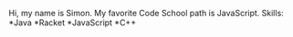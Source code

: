 Hi, my name is Simon.
My favorite Code School path is JavaScript.
Skills:
*Java
*Racket
*JavaScript
*C++

